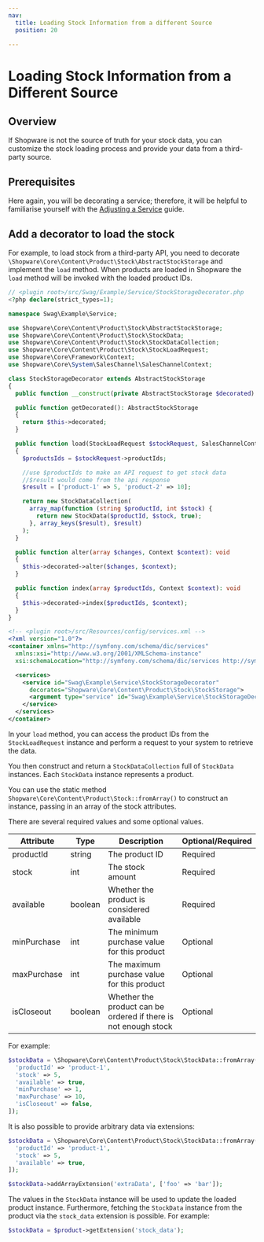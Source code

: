 ```yaml
---
nav:
  title: Loading Stock Information from a different Source
  position: 20

---
```


# Loading Stock Information from a Different Source

## Overview

If Shopware is not the source of truth for your stock data, you can customize the stock loading process and provide your data from a third-party source.

## Prerequisites

Here again, you will be decorating a service; therefore, it will be helpful to familiarise yourself with the [Adjusting a Service](../../../../../guides/plugins/plugins/plugin-fundamentals/adjusting-service) guide.

## Add a decorator to load the stock

For example, to load stock from a third-party API, you need to decorate `\Shopware\Core\Content\Product\Stock\AbstractStockStorage` and implement the `load` method. When products are loaded in Shopware the `load` method will be invoked with the loaded product IDs.

<Tabs>
<Tab title="StockStorageDecorator.php">

```php
// <plugin root>/src/Swag/Example/Service/StockStorageDecorator.php
<?php declare(strict_types=1);

namespace Swag\Example\Service;

use Shopware\Core\Content\Product\Stock\AbstractStockStorage;
use Shopware\Core\Content\Product\Stock\StockData;
use Shopware\Core\Content\Product\Stock\StockDataCollection;
use Shopware\Core\Content\Product\Stock\StockLoadRequest;
use Shopware\Core\Framework\Context;
use Shopware\Core\System\SalesChannel\SalesChannelContext;

class StockStorageDecorator extends AbstractStockStorage
{
  public function __construct(private AbstractStockStorage $decorated) {}

  public function getDecorated(): AbstractStockStorage
  {
    return $this->decorated;
  }

  public function load(StockLoadRequest $stockRequest, SalesChannelContext $context): StockDataCollection
  {
    $productsIds = $stockRequest->productIds;

    //use $productIds to make an API request to get stock data
    //$result would come from the api response
    $result = ['product-1' => 5, 'product-2' => 10];

    return new StockDataCollection(
      array_map(function (string $productId, int $stock) {
        return new StockData($productId, $stock, true);
      }, array_keys($result), $result)
    );
  }

  public function alter(array $changes, Context $context): void
  {
    $this->decorated->alter($changes, $context);
  }

  public function index(array $productIds, Context $context): void
  {
    $this->decorated->index($productIds, $context);
  }
}
```

</Tab>

<Tab title="services.xml">

```xml
<!-- <plugin root>/src/Resources/config/services.xml -->
<?xml version="1.0"?>
<container xmlns="http://symfony.com/schema/dic/services"
  xmlns:xsi="http://www.w3.org/2001/XMLSchema-instance"
  xsi:schemaLocation="http://symfony.com/schema/dic/services http://symfony.com/schema/dic/services/services-1.0.xsd">

  <services>
    <service id="Swag\Example\Service\StockStorageDecorator"
      decorates="Shopware\Core\Content\Product\Stock\StockStorage">
      <argument type="service" id="Swag\Example\Service\StockStorageDecorator.inner" />
    </service>
  </services>
</container>
```

</Tab>
</Tabs>

In your `load` method, you can access the product IDs from the `StockLoadRequest` instance and perform a request to your system to retrieve the data.

You then construct and return a `StockDataCollection` full of `StockData` instances. Each `StockData` instance represents a product.

You can use the static method `Shopware\Core\Content\Product\Stock::fromArray()` to construct an instance, passing in an array of the stock attributes.

There are several required values and some optional values.

| Attribute   | Type    | Description                                                     | Optional/Required |
|-------------|---------|-----------------------------------------------------------------|-------------------|
| productId   | string  | The product ID                                                  | Required          |
| stock       | int     | The stock amount                                                | Required          |
| available   | boolean | Whether the product is considered available                     | Required          |
| minPurchase | int     | The minimum purchase value for this product                     | Optional          |
| maxPurchase | int     | The maximum purchase value for this product                     | Optional          |
| isCloseout  | boolean | Whether the product can be ordered if there is not enough stock | Optional          |

For example:

```php
$stockData = \Shopware\Core\Content\Product\Stock\StockData::fromArray([
  'productId' => 'product-1',
  'stock' => 5,
  'available' => true,
  'minPurchase' => 1,
  'maxPurchase' => 10,
  'isCloseout' => false,
]);
```

It is also possible to provide arbitrary data via extensions:

```php
$stockData = \Shopware\Core\Content\Product\Stock\StockData::fromArray([
  'productId' => 'product-1',
  'stock' => 5,
  'available' => true,
]);

$stockData->addArrayExtension('extraData', ['foo' => 'bar']);
```

The values in the `StockData` instance will be used to update the loaded product instance. Furthermore, fetching the `StockData` instance from the product via the `stock_data` extension is possible. For example:

```php
$stockData = $product->getExtension('stock_data');
```
